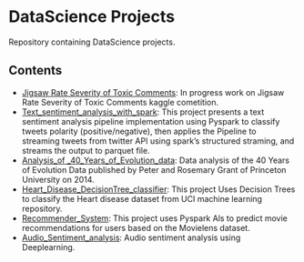 # DataScience Projects 
Repository containing DataScience projects.

## Contents
- [Jigsaw Rate Severity of Toxic Comments](https://github.com/Abd-elr4hman/Data-Science/tree/main/Jigsaw%20Rate%20Severity%20of%20Toxic%20Comments): In progress work on Jigsaw Rate Severity of Toxic Comments kaggle cometition.
- [Text_sentiment_analysis_with_spark](https://github.com/Abd-elr4hman/Data-Science/tree/main/Text_sentiment_analysis_with_spark): This project presents a  text sentiment analysis pipeline implementation using Pyspark to classify tweets polarity (positive/negative), then applies the Pipeline to streaming tweets from twitter API using spark’s structured 
straming, and streams the output to parquet file.
- [Analysis_of _40_Years_of_Evolution_data](https://github.com/Abd-elr4hman/Data-Science/tree/main/Analysis_of%20_40_Years_of_Evolution_data): Data analysis of the 40 Years of Evolution Data published by Peter and Rosemary Grant of Princeton University on 2014.
- [Heart_Disease_DecisionTree_classifier](https://github.com/Abd-elr4hman/Data-Science/tree/main/Heart_Disease_Classification): This project Uses Decision Trees to classify the Heart disease dataset from UCI machine learning repository.
- [Recommender_System](https://github.com/Abd-elr4hman/Data-Science/tree/main/Recommender): This project uses Pyspark Als to predict movie recommendations for users based on the Movielens dataset.
- [Audio_Sentiment_analysis](https://github.com/Abd-elr4hman/Data-Science/blob/main/Audio_Sentiment_analysis/Audio_Sentiment_analysis.ipynb): Audio sentiment analysis using Deeplearning.

